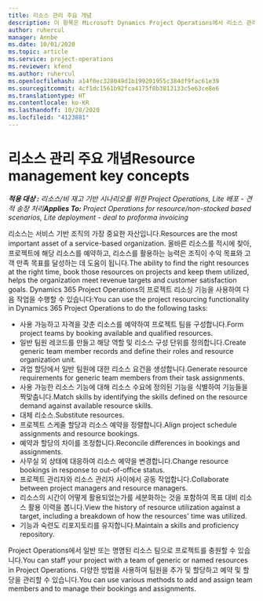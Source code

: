 ```yaml
---
title: 리소스 관리 주요 개념
description: 이 항목은 Microsoft Dynamics Project Operations에서 리소스 관리 기능에 대한 정보를 제공합니다.
author: ruhercul
manager: Annbe
ms.date: 10/01/2020
ms.topic: article
ms.service: project-operations
ms.reviewer: kfend
ms.author: ruhercul
ms.openlocfilehash: a14f0ec328049d1b199201955c384df9fac61e39
ms.sourcegitcommit: 4cf1dc1561b92fca4175f0b3813133c5e63ce8e6
ms.translationtype: HT
ms.contentlocale: ko-KR
ms.lasthandoff: 10/28/2020
ms.locfileid: "4123881"
---
```

# <a name="resource-management-key-concepts"></a><span data-ttu-id="973f8-103">리소스 관리 주요 개념</span><span class="sxs-lookup"><span data-stu-id="973f8-103">Resource management key concepts</span></span>

<span data-ttu-id="973f8-104">_**적용 대상 :** 리소스/비 재고 기반 시나리오를 위한 Project Operations, Lite 배포 - 견적 송장 처리_</span><span class="sxs-lookup"><span data-stu-id="973f8-104">_**Applies To:** Project Operations for resource/non-stocked based scenarios, Lite deployment - deal to proforma invoicing_</span></span>

<span data-ttu-id="973f8-105">리소스는 서비스 기반 조직의 가장 중요한 자산입니다.</span><span class="sxs-lookup"><span data-stu-id="973f8-105">Resources are the most important asset of a service-based organization.</span></span> <span data-ttu-id="973f8-106">올바른 리소스를 적시에 찾아, 프로젝트에 해당 리소스를 예약하고, 리소스를 활용하는 능력은 조직이 수익 목표와 고객 만족 목표를 달성하는 데 도움이 됩니다.</span><span class="sxs-lookup"><span data-stu-id="973f8-106">The ability to find the right resources at the right time, book those resources on projects and keep them utilized, helps the organization meet revenue targets and customer satisfaction goals.</span></span> <span data-ttu-id="973f8-107">Dynamics 365 Project Operations의 프로젝트 리소싱 기능을 사용하여 다음 작업을 수행할 수 있습니다:</span><span class="sxs-lookup"><span data-stu-id="973f8-107">You can use the project resourcing functionality in Dynamics 365 Project Operations to do the following tasks:</span></span>

- <span data-ttu-id="973f8-108">사용 가능하고 자격을 갖춘 리소스를 예약하여 프로젝트 팀을 구성합니다.</span><span class="sxs-lookup"><span data-stu-id="973f8-108">Form project teams by booking available and qualified resources.</span></span>
- <span data-ttu-id="973f8-109">일반 팀원 레코드를 만들고 해당 역할 및 리소스 구성 단위를 정의합니다.</span><span class="sxs-lookup"><span data-stu-id="973f8-109">Create generic team member records and define their roles and resource organization unit.</span></span>
- <span data-ttu-id="973f8-110">과업 할당에서 일반 팀원에 대한 리소스 요건을 생성합니다.</span><span class="sxs-lookup"><span data-stu-id="973f8-110">Generate resource requirements for generic team members from their task assignments.</span></span>
- <span data-ttu-id="973f8-111">사용 가능한 리소스 기능에 대해 리소스 수요에 정의된 기능을 식별하여 기능들을 짝맞춥니다.</span><span class="sxs-lookup"><span data-stu-id="973f8-111">Match skills by identifying the skills defined on the resource demand against available resource skills.</span></span>
- <span data-ttu-id="973f8-112">대체 리소스.</span><span class="sxs-lookup"><span data-stu-id="973f8-112">Substitute resources.</span></span>
- <span data-ttu-id="973f8-113">프로젝트 스케줄 할당과 리소스 예약을 정렬합니다.</span><span class="sxs-lookup"><span data-stu-id="973f8-113">Align project schedule assignments and resource bookings.</span></span>
- <span data-ttu-id="973f8-114">예약과 할당의 차이를 조정합니다.</span><span class="sxs-lookup"><span data-stu-id="973f8-114">Reconcile differences in bookings and assignments.</span></span>
- <span data-ttu-id="973f8-115">사무실 외 상태에 대응하여 리소스 예약을 변경합니다.</span><span class="sxs-lookup"><span data-stu-id="973f8-115">Change resource bookings in response to out-of-office status.</span></span>
- <span data-ttu-id="973f8-116">프로젝트 관리자와 리소스 관리자 사이에서 공동 작업합니다.</span><span class="sxs-lookup"><span data-stu-id="973f8-116">Collaborate between project managers and resource managers.</span></span>
- <span data-ttu-id="973f8-117">리소스의 시간이 어떻게 활용되었는가를 세분화하는 것을 포함하여 목표 대비 리소스 활용 이력을 봅니다.</span><span class="sxs-lookup"><span data-stu-id="973f8-117">View the history of resource utilization against a target, including a breakdown of how the resources' time was utilized.</span></span>
- <span data-ttu-id="973f8-118">기능과 숙련도 리포지토리를 유지합니다.</span><span class="sxs-lookup"><span data-stu-id="973f8-118">Maintain a skills and proficiency repository.</span></span>


<span data-ttu-id="973f8-119">Project Operations에서 일반 또는 명명된 리소스 팀으로 프로젝트를 충원할 수 있습니다.</span><span class="sxs-lookup"><span data-stu-id="973f8-119">You can staff your project with a team of generic or named resources in Project Operations.</span></span> <span data-ttu-id="973f8-120">다양한 방법을 사용하여 팀원을 추가 및 할당하고 예약 및 할당을 관리할 수 있습니다.</span><span class="sxs-lookup"><span data-stu-id="973f8-120">You can use various methods to add and assign team members and to manage their bookings and assignments.</span></span> 
